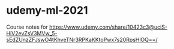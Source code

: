# udemy-ml-2021
Course notes for https://www.udemy.com/share/10423c3@uciS-HiV2evZsV3MVw_5-sEdZUnzZFJswO4tKhveTNr3RPKaKKtoPwx7s20RpsHlOQ==/
